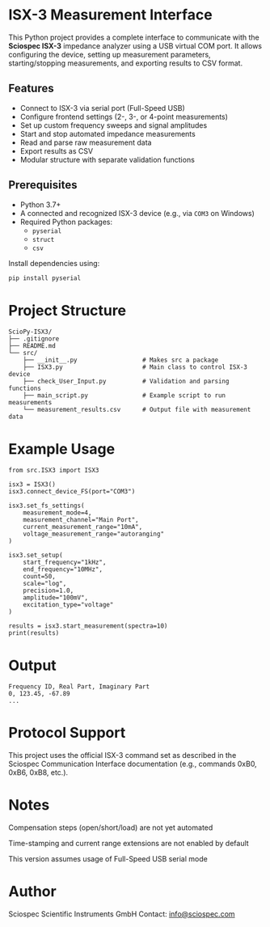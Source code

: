 # ISX-3 Measurement Interface

This Python project provides a complete interface to communicate with the **Sciospec ISX-3** impedance analyzer using a USB virtual COM port. It allows configuring the device, setting up measurement parameters, starting/stopping measurements, and exporting results to CSV format.

## Features

- Connect to ISX-3 via serial port (Full-Speed USB)
- Configure frontend settings (2-, 3-, or 4-point measurements)
- Set up custom frequency sweeps and signal amplitudes
- Start and stop automated impedance measurements
- Read and parse raw measurement data
- Export results as CSV
- Modular structure with separate validation functions

## Prerequisites

- Python 3.7+
- A connected and recognized ISX-3 device (e.g., via `COM3` on Windows)
- Required Python packages:
  - `pyserial`
  - `struct`
  - `csv`

Install dependencies using:

```bash
pip install pyserial
```


# Project Structure
```
ScioPy-ISX3/
├── .gitignore
├── README.md
└── src/
    ├── __init__.py                  # Makes src a package
    ├── ISX3.py                      # Main class to control ISX-3 device
    ├── check_User_Input.py          # Validation and parsing functions
    ├── main_script.py               # Example script to run measurements
    └── measurement_results.csv      # Output file with measurement data
```

# Example Usage
```
from src.ISX3 import ISX3

isx3 = ISX3()
isx3.connect_device_FS(port="COM3")

isx3.set_fs_settings(
    measurement_mode=4,
    measurement_channel="Main Port",
    current_measurement_range="10mA",
    voltage_measurement_range="autoranging"
)

isx3.set_setup(
    start_frequency="1kHz",
    end_frequency="10MHz",
    count=50,
    scale="log",
    precision=1.0,
    amplitude="100mV",
    excitation_type="voltage"
)

results = isx3.start_measurement(spectra=10)
print(results)

```

# Output
```
Frequency ID, Real Part, Imaginary Part
0, 123.45, -67.89
...
```

# Protocol Support
This project uses the official ISX-3 command set as described in the Sciospec Communication Interface documentation (e.g., commands 0xB0, 0xB6, 0xB8, etc.).

# Notes
Compensation steps (open/short/load) are not yet automated

Time-stamping and current range extensions are not enabled by default

This version assumes usage of Full-Speed USB serial mode

# Author
Sciospec Scientific Instruments GmbH
Contact: info@sciospec.com


